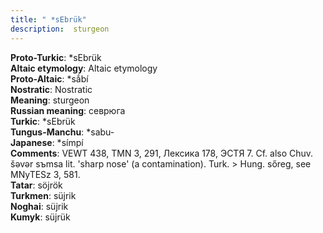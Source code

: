 ```yaml
---
title: " *sEbrük"
description:  sturgeon
---
```


<strong>Proto-Turkic</strong>:  *sEbrük<br>
<strong>Altaic etymology</strong>:  Altaic etymology<br>
<strong> Proto-Altaic</strong>:  *sắbí<br>
<strong>Nostratic</strong>:  Nostratic<br>
<strong>Meaning</strong>:  sturgeon<br>
<strong>Russian meaning</strong>:  севрюга<br>
<strong>Turkic</strong>:  *sEbrük<br>
<strong>Tungus-Manchu</strong>:  *sabu-<br>
<strong>Japanese</strong>:  *símpí<br>
<strong>Comments</strong>:  VEWT 438, TMN 3, 291, Лексика 178, ЭСТЯ 7. Cf. also Chuv. šǝvǝr sъmsa lit. 'sharp nose' (a contamination). Turk. > Hung. sőreg, see MNyTESz 3, 581.<br>
<strong>Tatar</strong>:  söjrök<br>
<strong>Turkmen</strong>:  süjrik<br>
<strong>Noghai</strong>:  süjrik<br>
<strong>Kumyk</strong>:  süjrük<br>


